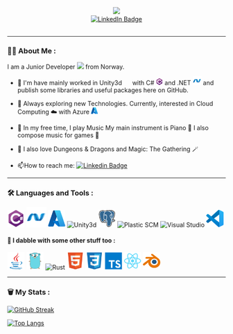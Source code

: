 <div id="header" align="center">
  <img src="https://media0.giphy.com/media/v1.Y2lkPTc5MGI3NjExMWRlOTQwYmVmM2VkMWI1NDVlNWI3MDYxYzdiNGM5MTJjNjEwZjhmNiZlcD12MV9pbnRlcm5hbF9naWZzX2dpZklkJmN0PXM/IKqinnY7FMj1XLaKIm/giphy.gif" width="250"/>
  <div id="badges">
    <a href="your-linkedin-URL">
      <img src="https://img.shields.io/badge/LinkedIn-blue?style=for-the-badge&logo=linkedin&logoColor=white" alt="LinkedIn Badge"/>
    </a>
  </div>
  <img src="https://komarev.com/ghpvc/?username=HybelStudio&style=flat-square&color=blue" alt=""/>
</div>


---

### :man_technologist: About Me :
I am a Junior Developer <img src="https://media.giphy.com/media/WUlplcMpOCEmTGBtBW/giphy.gif" width="30"> from Norway.

- :telescope: I'm have mainly worked in Unity3d <img src="https://i.redd.it/tu3gt6ysfxq71.png" width="16" height="16"> with C# <img src="https://github.com/devicons/devicon/blob/master/icons/csharp/csharp-original.svg" width="16" height="16"> and .NET <img src="https://github.com/devicons/devicon/blob/master/icons/dot-net/dot-net-original.svg" width="20" height="20"> and publish some libraries and useful packages here on GitHub.

- :seedling: Always exploring new Technologies. Currently, interested in Cloud Computing :cloud: with Azure <img src="https://github.com/devicons/devicon/blob/master/icons/azure/azure-original.svg" title="Java" alt="Java" width="16" height="16"/>&nbsp;


- :musical_note: In my free time, I play Music My main instrument is Piano :musical_keyboard: I also compose music for games :musical_score:

- :game_die: I also love Dungeons & Dragons and Magic: The Gathering :magic_wand:

- :mailbox:How to reach me: [![Linkedin Badge](https://img.shields.io/badge/-Brage_Ingebrigtsen-blue?style=flat&logo=Linkedin&logoColor=white)](https://www.linkedin.com/in/brage-ingebrigtsen-1b97a025a/)

---

### :hammer_and_wrench: Languages and Tools :

<div>
  <img src="https://github.com/devicons/devicon/blob/master/icons/csharp/csharp-original.svg" title="CSharp" alt="CSharp"height="40">
  <img src="https://github.com/devicons/devicon/blob/master/icons/dot-net/dot-net-original.svg" title="dotnet" alt="dotnet"height="46">
  <img src="https://github.com/devicons/devicon/blob/master/icons/azure/azure-original.svg" title="Azure" alt="Azure"height="40"/>
  <img src="https://i.redd.it/tu3gt6ysfxq71.png" title="Unity3d" alt="Unity3d" width="40" height="40">
  <img src="https://github.com/devicons/devicon/blob/master/icons/postgresql/postgresql-original.svg" title="PostgreSQL" alt="PostgreSQL"height="40"/>
  <img src="https://cdn.freebiesupply.com/logos/large/2x/plastic-scm-logo-png-transparent.png" title="Plastic SCM" alt="Plastic SCM"height="40"/>
  <img src="https://upload.wikimedia.org/wikipedia/commons/thumb/5/59/Visual_Studio_Icon_2019.svg/2060px-Visual_Studio_Icon_2019.svg.png" title="Visual Studio" alt="Visual Studio" height="40"/>
  <img src="https://github.com/devicons/devicon/blob/master/icons/vscode/vscode-original.svg" title="Visual Studio Code" alt="Visual Studio Code" height="40"/>
</div>

#### :hammer: I dabble with some other stuff too :

<div>
  <img src="https://github.com/devicons/devicon/blob/master/icons/java/java-original.svg" title="Java" alt="Java" height="40">
  <img src="https://github.com/devicons/devicon/blob/master/icons/go/go-original.svg" title="Golang" alt="Golang" height="40">
  <img src="https://miro.medium.com/v2/resize:fit:1200/0*sDWRBb3SeZ9h6cSz.png" title="Rust" alt="Rust" height="40">
  <img src="https://github.com/devicons/devicon/blob/master/icons/html5/html5-original.svg" title="HTML5" alt="HTML5" height="40">
  <img src="https://github.com/devicons/devicon/blob/master/icons/css3/css3-original.svg" title="CSS3" alt="CSS3" height="40">
  <img src="https://github.com/devicons/devicon/blob/master/icons/typescript/typescript-original.svg" title="TypeScript" alt="TypeScript" height="40">
  <img src="https://github.com/devicons/devicon/blob/master/icons/react/react-original.svg" title="React" alt="React" height="40">
  <img src="https://github.com/devicons/devicon/blob/master/icons/blender/blender-original.svg" title="Blender" alt="Blender" height="40">
</div>

---

### :wastebasket: My Stats :

[![GitHub Streak](http://github-readme-streak-stats.herokuapp.com?user=HybelStudio&theme=dark&hide_border=true&date_format=j%20M%5B%20Y%5D&mode=weekly&fire=EB3A2F&stroke=AB2A22)](https://git.io/streak-stats)

[![Top Langs](https://github-readme-stats.vercel.app/api/top-langs/?username=HybelStudio&layout=compact&theme=dark&hide_border=true)](https://github.com/anuraghazra/github-readme-stats)
